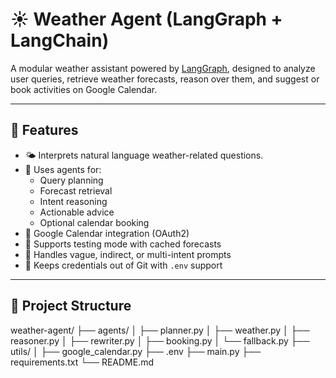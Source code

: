 # ☀️ Weather Agent (LangGraph + LangChain)

A modular weather assistant powered by [LangGraph](https://github.com/langchain-ai/langgraph), designed to analyze user queries, retrieve weather forecasts, reason over them, and suggest or book activities on Google Calendar.

---

## 🚀 Features

- 🌤️ Interprets natural language weather-related questions.
- 🧠 Uses agents for:
  - Query planning
  - Forecast retrieval
  - Intent reasoning
  - Actionable advice
  - Optional calendar booking
- 📅 Google Calendar integration (OAuth2)
- 🧪 Supports testing mode with cached forecasts
- 🔄 Handles vague, indirect, or multi-intent prompts
- 🔐 Keeps credentials out of Git with `.env` support

---

## 🧱 Project Structure

weather-agent/
├── agents/
│ ├── planner.py
│ ├── weather.py
│ ├── reasoner.py
│ ├── rewriter.py
│ ├── booking.py
│ └── fallback.py
├── utils/
│ ├── google_calendar.py
├── .env
├── main.py
├── requirements.txt
└── README.md